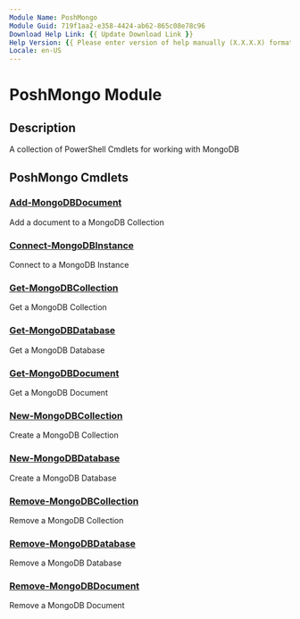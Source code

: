 ```yaml
---
Module Name: PoshMongo
Module Guid: 719f1aa2-e358-4424-ab62-865c08e78c96
Download Help Link: {{ Update Download Link }}
Help Version: {{ Please enter version of help manually (X.X.X.X) format }}
Locale: en-US
---
```


# PoshMongo Module

## Description

A collection of PowerShell Cmdlets for working with MongoDB

## PoshMongo Cmdlets

### [Add-MongoDBDocument](Add-MongoDBDocument.md)

Add a document to a MongoDB Collection

### [Connect-MongoDBInstance](Connect-MongoDBInstance.md)

Connect to a MongoDB Instance

### [Get-MongoDBCollection](Get-MongoDBCollection.md)

Get a MongoDB Collection

### [Get-MongoDBDatabase](Get-MongoDBDatabase.md)

Get a MongoDB Database

### [Get-MongoDBDocument](Get-MongoDBDocument.md)

Get a MongoDB Document

### [New-MongoDBCollection](New-MongoDBCollection.md)

Create a MongoDB Collection

### [New-MongoDBDatabase](New-MongoDBDatabase.md)

Create a MongoDB Database

### [Remove-MongoDBCollection](Remove-MongoDBCollection.md)

Remove a MongoDB Collection

### [Remove-MongoDBDatabase](Remove-MongoDBDatabase.md)

Remove a MongoDB Database

### [Remove-MongoDBDocument](Remove-MongoDBDocument.md)

Remove a MongoDB Document
